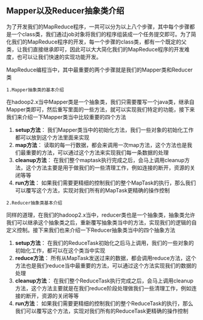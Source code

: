 ## Mapper以及Reducer抽象类介绍

为了开发我们的MapReduce程序，一共可以分为以上八个步骤，其中每个步骤都是一个class类，我们通过job对象将我们的程序组装成一个任务提交即可。为了简化我们的MapReduce程序的开发，每一个步骤的class类，都有一个既定的父类，让我们直接继承即可，因此可以大大简化我们的MapReduce程序的开发难度，也可以让我们快速的实现功能开发。

MapReduce编程当中，其中最重要的两个步骤就是我们的Mapper类和Reducer类

`1.Mapper抽象类的基本介绍`

在hadoop2.x当中Mapper类是一个抽象类，我们只需要覆写一个java类，继承自Mapper类即可，然后重写里面的一些方法，就可以实现我们特定的功能，接下来我们来介绍一下Mapper类当中比较重要的四个方法

1. **setup方法**： 我们Mapper类当中的初始化方法，我们一些对象的初始化工作都可以放到这个方法里面来实现
2. **map方法**： 读取的每一行数据，都会来调用一次map方法，这个方法也是我们最重要的方法，可以通过这个方法来实现我们每一条数据的处理
3. **cleanup方法**： 在我们整个maptask执行完成之后，会马上调用cleanup方法，这个方法主要是用于做我们的一些清理工作，例如连接的断开，资源的关闭等等
4. **run方法**： 如果我们需要更精细的控制我们的整个MapTask的执行，那么我们可以覆写这个方法，实现对我们所有的MapTask更精确的操作控制

`2.Reducer抽象类基本介绍`

同样的道理，在我们的hadoop2.x当中，reducer类也是一个抽象类，抽象类允许我们可以继承这个抽象类之后，重新覆写抽象类当中的方法，实现我们的逻辑的自定义控制。接下来我们也来介绍一下Reducer抽象类当中的四个抽象方法

1. **setup方法**： 在我们的ReduceTask初始化之后马上调用，我们的一些对象的初始化工作，都可以在这个类当中实现
2. **reduce方法**： 所有从MapTask发送过来的数据，都会调用reduce方法，这个方法也是我们reduce当中最重要的方法，可以通过这个方法实现我们的数据的处理
3. **cleanup方法**： 在我们整个ReduceTask执行完成之后，会马上调用cleanup方法，这个方法主要就是在我们reduce阶段处理做我们一些清理工作，例如连接的断开，资源的关闭等等
4. **run方法**： 如果我们需要更精细的控制我们的整个ReduceTask的执行，那么我们可以覆写这个方法，实现对我们所有的ReduceTask更精确的操作控制


